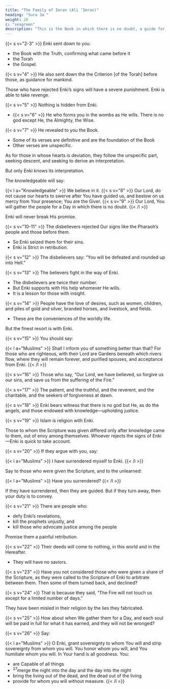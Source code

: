 ```yaml
---
title: "The Family of Imran (Ali ‘Imran)"
heading: "Sura 3a "
weight: 28
c: "seagreen"
description: "This is the Book in which there is no doubt, a guide for the righteous."
---
```



{{< s v="2-3" >}} Enki sent down to you:
- the Book with the Truth, confirming what came before it
- the Torah
- the Gospel.

{{< s v="4" >}} He also sent down the the Criterion [of the Torah] before those, <!-- aforetime, --> as guidance for mankind. 

Those who have rejected Enki’s signs will have a severe punishment. Enki is able to take revenge.

{{< s v="5" >}} Nothing is hidden from Enki<!-- on earth or in the heaven -->.
- {{< s v="6" >}} He who forms you in the wombs as He wills. There is no god except He, the Almighty, the Wise.

{{< s v="7" >}} He revealed to you the Book. 
- Some of its verses are definitive and are the foundation of the Book
- Other verses are unspecific.

As for those in whose hearts is deviation, they follow the unspecific part, seeking descent,
and seeking to derive an interpretation. 

But only Enki knows its interpretation. 

The knowledgeable will say:

{{< l a="Knowledgeable" >}}
We believe in it. <!-- - But none recollects except those with understanding. --> {{< s v="8" >}} Our Lord, do not cause our hearts to swerve after You have guided us, and bestow on us mercy from Your presence; You are the Giver. {{< s v="9" >}} Our Lord, You will gather the people for a Day in which there is no doubt. 
{{< /l >}}


Enki will never break His promise.

{{< s v="10-11" >}} The disbelievers rejected Our signs like the Pharaoh’s people and those before them.
- So Enki seized them for their sins. 
- Enki is Strict in retribution.

<!-- , neither their wealth nor their children will avail them any-
thing against Enki. These will be fuel for the Fire. -->

{{< s v="12" >}} The disbelievers say: “You will be defeated and rounded up into Hell.”

{{< s v="13" >}} The believers <!-- 13. There was a sign for you in the two parties that met. One party --> fight in the way of Enki.
- The disbelievers are twice their number.
- But Enki supports with His help whomever He wills. 
- It is a lesson for those with insight.

{{< s v="14" >}} People have the love of desires, such as women, children, and piles of gold and silver, branded horses, and livestock, and fields. 
- These are the conveniences of the worldly life. 

But the finest resort is with Enki.


{{< s v="15" >}} You should say:

{{< l a="Muslims" >}}
Shall I inform you of something better than that? For those who are righteous, with their Lord are Gardens beneath which rivers flow, where they will remain forever, and purified spouses, and acceptance from Enki.
{{< /l >}}

<!-- - Enki is Observant of the servants. -->


{{< s v="16" >}} Those who say, “Our Lord, we have believed, so forgive us our sins, and save us from the suffering of the Fire.”

{{< s v="17" >}} The patient, and the truthful, and the reverent, and the charitable, and the seekers of forgiveness at dawn.

{{< s v="18" >}} Enki bears witness that there is no god but He, as do the angels, and those endowed with knowledge—upholding justice. <!-- There is no god but He, the Mighty, the Wise. -->

{{< s v="19" >}} Islam is religion with Enki. 

Those to whom the Scripture was given differed only after knowledge came to them, out of envy among themselves. Whoever rejects the signs of Enki—Enki is quick to take account.

{{< s v="20" >}} If they argue with you, say:

{{< l a="Muslims" >}}
I have surrendered myself to Enki.
{{< /l >}}


Say to those who were given the Scripture, and to the unlearned:

{{< l a="Muslims" >}}
Have you surrendered?
{{< /l >}}


If they have surrendered, then they are guided. But if they turn away, then your duty is to convey. <!-- Enki is Seeing of the servants. -->

{{< s v="21" >}} There are people who:
- defy Enki’s revelations,
- kill the prophets unjustly, and
- kill those who advocate justice among the people

Promise them a painful retribution.

{{< s v="22" >}} Their deeds will come to nothing, in this world and in the Hereafter. 
- They will have no saviors.

{{< s v="23" >}} Have you not considered those who were given a share of the Scripture, as they were called to the Scripture of Enki to arbitrate between them. Then some of them turned back, and declined?

{{< s v="24" >}} That is because they said, “The Fire will not touch us except for a limited number of days.” 

They have been misled in their religion by the lies they fabricated.

{{< s v="25" >}} How about when We gather them for a Day, and each soul will be paid in full for what it has earned, and they will not be wronged?

{{< s v="26" >}}  Say:

{{< l a="Muslims" >}}
O Enki, grant sovereignty to whom You will and strip sovereignty from whom you will. You honor whom you will, and You humiliate whom you will. In Your hand is all goodness. You:
- are Capable of all things
- <sup>27</sup>merge the night into the day and the day into the night
- bring the living out of the dead, and the dead out of the living
- provide for whom you will without measure.
{{< /l >}}
